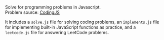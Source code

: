 Solve for programming problems in Javascript.  
Problem source: [CodingJS](https://the-winter.github.io/codingjs/)

It includes a `solve.js` file for solving coding problems, an `implements.js` file for implementing built-in JavaScript functions as practice, and a `leetcode.js` file for answering LeetCode problems.  
